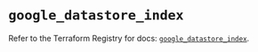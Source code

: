 # `google_datastore_index`

Refer to the Terraform Registry for docs: [`google_datastore_index`](https://registry.terraform.io/providers/hashicorp/google/5.26.0/docs/resources/datastore_index).
